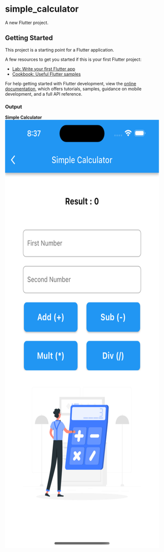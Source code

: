 # simple_calculator

A new Flutter project.

## Getting Started

This project is a starting point for a Flutter application.

A few resources to get you started if this is your first Flutter project:

- [Lab: Write your first Flutter app](https://docs.flutter.dev/get-started/codelab)
- [Cookbook: Useful Flutter samples](https://docs.flutter.dev/cookbook)

For help getting started with Flutter development, view the
[online documentation](https://docs.flutter.dev/), which offers tutorials,
samples, guidance on mobile development, and a full API reference.

### Output

<b>Simple Calculator</b> 
<br>
<img src="assets/images/Simulator%20Screenshot%20-%20iPhone%2014%20Pro%20Max%20-%202023-07-04%20at%2020.37.22.png" width="645" height="1398">


<!-- <table>
    <tr>
        <td><b>iOS</b></td>
        <td><b>Android</b></td>
    </tr>
    <tr>
        <td><img src="assets/" width="1080" height="800"></td>
        <td><img src="assets/" width="1080" height="800"></td>
    </tr>
</table> -->
